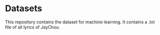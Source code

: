 # Datasets
This repository contains the dataset for machine learning.
It contains a .txt file of all lyrics of JayChou.
